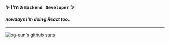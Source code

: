 ###  ✨ I'm a `Backend Developer` ✨
#### *nowdays I'm doing React too..*


***

[![og-eun's github stats](https://github-readme-stats.vercel.app/api?username=og-eun&theme=dark)](https://github.com/anuraghazra/github-readme-stats)
